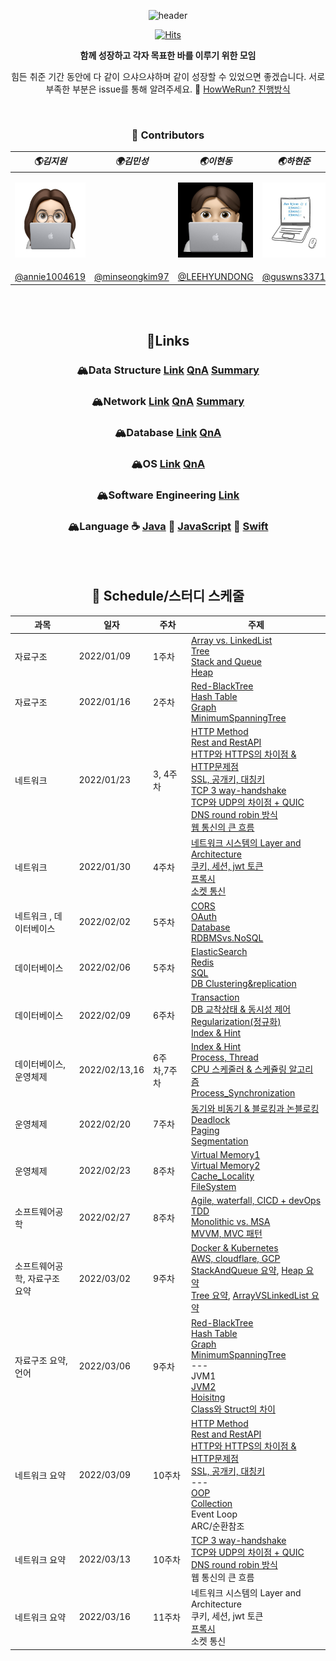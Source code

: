 
<div align=center>
  
![header](https://capsule-render.vercel.app/api?type=Cylinder&color=gradient&section=header&text=✨CS-studi/CS-study✨&fontSize=45&animation=fadeIn)

[![Hits](https://hits.seeyoufarm.com/api/count/incr/badge.svg?url=https%3A%2F%2Fgithub.com%2FCS-studi%2FCS-study&count_bg=%2379C83D&title_bg=%23555555&icon=&icon_color=%23E7E7E7&title=hits&edge_flat=false)](https://hits.seeyoufarm.com)

__함께 성장하고 각자 목표한 바를 이루기 위한 모임__

힘든 취준 기간 동안에 다 같이 으샤으샤하며 같이 성장할 수 있었으면 좋겠습니다. 서로 부족한 부분은 issue를 통해 알려주세요. 🙂
[HowWeRun? 진행방식](info/README.md)

<br>

### 💫 Contributors

| **_🌎김지원_**                                                                              | **_🌍김민성_**                                     | **_🌏이현동_**                                                                              | **_🌏하현준_**                                                                             |
| ------------------------------------------------------------------------------------------- | -------------------------------------------------- | ------------------------------------------------------------------------------------------- | ------------------------------------------------------------------------------------------ |
| <p align="center"><img src="img/imoz.png" height="120" width="120" align-item="center"></p> |                                                    | <p align="center"><img src="img/lhd.jpeg" height="120" width="120" align-item="center"></p> | <p align="center"><img src="img/hhj.jpg" height="120" width="120" align-item="center"></p> |
| [@annie1004619](https://github.com/annie1004619)                                            | [@minseongkim97](https://github.com/minseongkim97) | [@LEEHYUNDONG](https://github.com/LEEHYUNDONG)                                              | [@guswns3371](https://github.com/guswns3371)                                               |


<br><br>

## 🔗Links
### 🏔Data Structure [Link](CS/DataStructure) [QnA](QnA/datastructure.md) [Summary](CS/Summary/DataStructure)

### 🏔Network [Link](CS/Network) [QnA](QnA/network.md) [Summary](CS/Summary/Network)

### 🏔Database [Link](CS/Database) [QnA](QnA/database.md)

### 🏔OS [Link](CS/OS) [QnA](QnA/os.md)

### 🏔Software Engineering [Link](CS/SoftwareEngineering)

### 🏔Language ☕️ [Java](Language/java/) 📰 [JavaScript](Language/javascript/) 🍎 [Swift](Language/ios/)

<br><br>

## 👊 Schedule/스터디 스케줄

| **과목** | **일자** | **주차** | **주제**|
| ------------- | ---------- | -------- | ---------------------------------------------------------------------------------------------------------------------------------------| 
| 자료구조      | 2022/01/09 | 1주차    | [Array vs. LinkedList](CS/DataStructure/ArrayVSLinkedList.md)<br>[Tree](CS/DataStructure/Tree.md)<br> [Stack and Queue](CS/DataStructure/StackAndQueue.md)<br> [Heap](CS/DataStructure/Heap.md) |
|자료구조 | 2022/01/16 | 2주차 | [Red-BlackTree](CS/DataStructure/Red-BlackTree.md)<br>[Hash Table](CS/DataStructure/HashTable.md)<br>[Graph](CS/DataStructure/Graph.md)<br>[MinimumSpanningTree](CS/DataStructure/MinimumSpanningTree.md) |
| 네트워크      | 2022/01/23 | 3, 4주차   | [HTTP Method](CS/Network/HTTPMethod.md) <br>[Rest and RestAPI](CS/Network/REST.md)<br>[HTTP와 HTTPS의 차이점 & HTTP문제점](CS/Network/HttpHttps.md) <br>[SSL, 공개키, 대칭키](CS/Network/SSL.md) <br> [TCP 3 way-handshake](CS/Network/TCP_3way_handshake.md)<br>[TCP와 UDP의 차이점 + QUIC](CS/Network/TCP_UDP_QUIC.md)<br>[DNS round robin 방식](https://github.com/CS-studi/CS-study/blob/master/CS/Network/DNSRoundRobin.md)<br>[웹 통신의 큰 흐름](https://github.com/CS-studi/CS-study/blob/master/CS/Network/%EC%9B%B9%ED%86%B5%EC%8B%A0%EC%9D%98%ED%81%B0%ED%9D%90%EB%A6%84.md)|
| 네트워크      | 2022/01/30 | 4주차   |[네트워크 시스템의 Layer and Architecture](CS/Network/Network_Layer_Architecture%20.md)<br>[쿠키, 세션, jwt 토큰](https://github.com/CS-studi/CS-study/blob/master/CS/Network/CookieSessionJWT.md)<br>[프록시](CS/Network/Proxy.md)<br>[소켓 통신](CS/Network/socket.md)|
| 네트워크 , 데이터베이스     | 2022/02/02 | 5주차   |[CORS](CS/Network/CORS.md)<br>[OAuth](CS/Network/oauth.md)<br>[Database](CS/Database/Database.md)<br>[RDBMSvs.NoSQL](CS/Database/RDBMSvsNOSQL.md)|
| 데이터베이스     | 2022/02/06 | 5주차   |[ElasticSearch](CS/Database/ElasticSearch.md)<br>[Redis](CS/Database/Redis.md)<br>[SQL](CS/Database/SQL.md)<br>[DB Clustering&replication](CS/Database/ClusteringReplicationShardingPartitioning.md)|
|데이터베이스|2022/02/09|6주차|[Transaction](CS/Database/Transaction.md)<br>[DB 교착상태 & 동시성 제어](CS/Database/DB_DeadLock_ConcurrencyControl.md)<br>[Regularization(정규화)](CS/Database/Regularization.md)<br>[Index & Hint](CS/Database/Index.md)|
| 데이터베이스, 운영체제     | 2022/02/13,16 | 6주차,7주차   |[Index & Hint](CS/Database/Index.md)<br>[Process, Thread](CS/OS/ProcessThread.md)<br>[CPU 스케줄러 & 스케쥴링 알고리즘](CS/OS/CPU_Scheduler_Algorithm.md)<br>[Process_Synchronization](CS/OS/processSynchronization.md)|
| 운영체제     | 2022/02/20 | 7주차   |[동기와 비동기 & 블로킹과 논블로킹](CS/OS/SyncAsyncBlockNonblock.md)<br>[Deadlock](CS/OS/deadlock.md)<br>[Paging](CS/OS/Memory_Management_Paging.md)<br>[Segmentation](CS/OS/Meomory_Management-Segmentation.md)|
| 운영체제     | 2022/02/23 | 8주차   |[Virtual Memory1](CS/OS/Virtual_Memory1.md)<br>[Virtual Memory2](CS/OS/VirtualMemory2.md)<br>[Cache_Locality](CS/OS/Cache.md)<br>[FileSystem](CS/OS/fileSystem.md)|
| 소프트웨어공학     | 2022/02/27 | 8주차   |[Agile, waterfall, CICD + devOps](CS/SoftwareEngineering/Agile_Waterfall_CICD_Devops.md)<br>[TDD](CS/SoftwareEngineering/TDD.md)<br>[Monolithic vs. MSA](CS/SoftwareEngineering/MicroserviceArchitecture.md)<br>[MVVM, MVC 패턴](CS/SoftwareEngineering/MVC_MVVM.md)|
|소프트웨어공학, 자료구조 요약|2022/03/02|9주차|[Docker & Kubernetes](CS/SoftwareEngineering/dockerKubernetes.md)<br/>[AWS, cloudflare, GCP](CS/SoftwareEngineering/AWS_GCP_Cloudflare.md)<br/>[StackAndQueue 요약](CS/Summary/DataStructure/StackAndQueue.md), [Heap 요약](CS/Summary/DataStructure/Heap.md)<br/>[Tree 요약](CS/Summary/DataStructure/Tree.md), [ArrayVSLinkedList 요약](CS/Summary/DataStructure/ArrayVSLinkedList.md)|
|자료구조 요약, 언어|2022/03/06|9주차|[Red-BlackTree](CS/Summary/DataStructure/Red_Black_Tree.md)<br/>[Hash Table](CS/Summary/DataStructure/HashTable.md)<br/>[Graph](CS/Summary/DataStructure/Graph.md)<br/> [MinimumSpanningTree](CS/Summary/DataStructure/MST.md)<br/> --- <br/>JVM1<br>[JVM2](Language/java/JVM2.md)<br>[Hoisitng](Language/javascript/Hoisting.md)<br>[Class와 Struct의 차이](Language/ios/class_struct.md)|
|네트워크 요약|2022/03/09|10주차|	[HTTP Method](CS/Summary/Network/HTTPMethod.md) <br/> [Rest and RestAPI](CS/Summary/Network/RESTAPI.md)<br/> [HTTP와 HTTPS의 차이점 & HTTP문제점](CS/Summary/Network/HttpHttps.md)<br/> [SSL, 공개키, 대칭키](CS/Summary/Network/SSL.md)<br/> --- <br/>[OOP](Language/java/OOP.md)<br>[Collection](Language/java/Collection.md)<br>Event Loop<br>ARC/순환참조|
|네트워크 요약|2022/03/13|10주차| [TCP 3 way-handshake](CS/Summary/Network/Tcp3wayHandshake.md)<br/>[TCP와 UDP의 차이점 + QUIC](CS/Summary/Network/TCP_UDP_QUIC.md)<br/>[DNS round robin 방식](CS/Summary/Network/DNSRoundRobin.md)<br/>웹 통신의 큰 흐름<br/>|
|네트워크 요약|2022/03/16|11주차|네트워크 시스템의 Layer and Architecture <br>쿠키, 세션, jwt 토큰 <br>[프록시](CS/Summary/Network/proxy.md) <br>소켓 통신|

</div>
